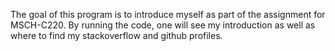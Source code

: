 The goal of this program is to introduce myself as part of the assignment for MSCH-C220. By running the code, one will see my introduction as well as where to find my stackoverflow and github profiles.